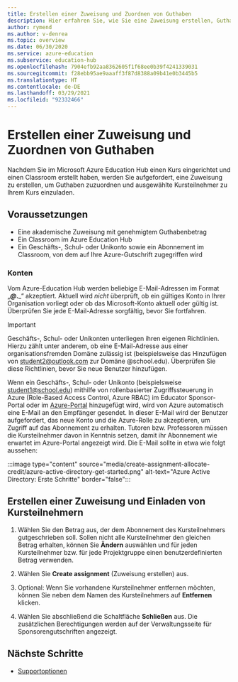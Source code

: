 ```yaml
---
title: Erstellen einer Zuweisung und Zuordnen von Guthaben
description: Hier erfahren Sie, wie Sie eine Zuweisung erstellen, Guthaben zuordnen und Kursteilnehmer zu einem Kurs im Azure Education Hub einladen.
author: rymend
ms.author: v-denrea
ms.topic: overview
ms.date: 06/30/2020
ms.service: azure-education
ms.subservice: education-hub
ms.openlocfilehash: 7904efb92aa8362605f1f68ee0b39f4241339031
ms.sourcegitcommit: f28ebb95ae9aaaff3f87d8388a09b41e0b3445b5
ms.translationtype: HT
ms.contentlocale: de-DE
ms.lasthandoff: 03/29/2021
ms.locfileid: "92332466"
---
```

# <a name="create-an-assignment-and-allocate-credit"></a>Erstellen einer Zuweisung und Zuordnen von Guthaben

Nachdem Sie im Microsoft Azure Education Hub einen Kurs eingerichtet und einen Classroom erstellt haben, werden Sie aufgefordert, eine Zuweisung zu erstellen, um Guthaben zuzuordnen und ausgewählte Kursteilnehmer zu Ihrem Kurs einzuladen.

## <a name="prerequisites"></a>Voraussetzungen

- Eine akademische Zuweisung mit genehmigtem Guthabenbetrag
- Ein Classroom im Azure Education Hub
- Ein Geschäfts-, Schul- oder Unikonto sowie ein Abonnement im Classroom, von dem auf Ihre Azure-Gutschrift zugegriffen wird

### <a name="accounts"></a>Konten

Vom Azure-Education Hub werden beliebige E-Mail-Adressen im Format „_____@___.___“ akzeptiert. Aktuell wird *nicht* überprüft, ob ein gültiges Konto in Ihrer Organisation vorliegt oder ob das Microsoft-Konto aktuell oder gültig ist. Überprüfen Sie jede E-Mail-Adresse sorgfältig, bevor Sie fortfahren.

> [!IMPORTANT]
> Geschäfts-, Schul- oder Unikonten unterliegen ihren eigenen Richtlinien. Hierzu zählt unter anderem, ob eine E-Mail-Adresse aus einer organisationsfremden Domäne zulässig ist (beispielsweise das Hinzufügen von student2@outlook.com zur Domäne @school.edu). Überprüfen Sie diese Richtlinien, bevor Sie neue Benutzer hinzufügen.

Wenn ein Geschäfts-, Schul- oder Unikonto (beispielsweise student1@school.edu) mithilfe von rollenbasierter Zugriffssteuerung in Azure (Role-Based Access Control, Azure RBAC) im Educator Sponsor-Portal oder im [Azure-Portal](https://portal.azure.com) hinzugefügt wird, wird von Azure automatisch eine E-Mail an den Empfänger gesendet. In dieser E-Mail wird der Benutzer aufgefordert, das neue Konto und die Azure-Rolle zu akzeptieren, um Zugriff auf das Abonnement zu erhalten. Tutoren bzw. Professoren müssen die Kursteilnehmer davon in Kenntnis setzen, damit ihr Abonnement wie erwartet im Azure-Portal angezeigt wird. Die E-Mail sollte in etwa wie folgt aussehen:

:::image type="content" source="media/create-assignment-allocate-credit/azure-active-directory-get-started.png" alt-text="Azure Active Directory: Erste Schritte" border="false":::

## <a name="create-an-assignment-and-invite-students-to-the-course"></a>Erstellen einer Zuweisung und Einladen von Kursteilnehmern

1. Wählen Sie den Betrag aus, der dem Abonnement des Kursteilnehmers gutgeschrieben soll. Sollen nicht alle Kursteilnehmer den gleichen Betrag erhalten, können Sie **Ändern** auswählen und für jeden Kursteilnehmer bzw. für jede Projektgruppe einen benutzerdefinierten Betrag verwenden.

1. Wählen Sie **Create assignment** (Zuweisung erstellen) aus.
1. Optional: Wenn Sie vorhandene Kursteilnehmer entfernen möchten, können Sie neben dem Namen des Kursteilnehmers auf **Entfernen** klicken.
1. Wählen Sie abschließend die Schaltfläche **Schließen** aus. Die zusätzlichen Berechtigungen werden auf der Verwaltungsseite für Sponsorengutschriften angezeigt.

## <a name="next-steps"></a>Nächste Schritte

- [Supportoptionen](educator-service-desk.md)
